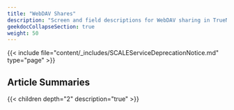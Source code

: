 ```yaml
---
title: "WebDAV Shares"
description: "Screen and field descriptions for WebDAV sharing in TrueNAS SCALE."
geekdocCollapseSection: true
weight: 50
---
```


{{< include file="content/_includes/SCALEServiceDeprecationNotice.md" type="page" >}}

## Article Summaries

{{< children depth="2" description="true" >}}
